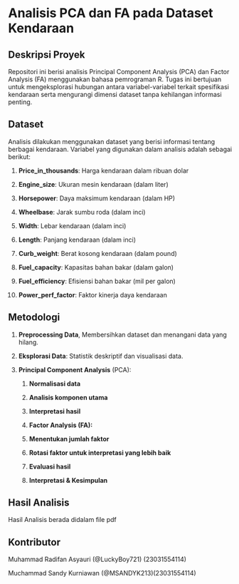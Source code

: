 # **Analisis PCA dan FA pada Dataset Kendaraan**
## **Deskripsi Proyek**

Repositori ini berisi analisis Principal Component Analysis (PCA) dan Factor Analysis (FA) menggunakan bahasa pemrograman R. Tugas ini bertujuan untuk mengeksplorasi hubungan antara variabel-variabel terkait spesifikasi kendaraan serta mengurangi dimensi dataset tanpa kehilangan informasi penting.

## **Dataset**

Analisis dilakukan menggunakan dataset yang berisi informasi tentang berbagai kendaraan. Variabel yang digunakan dalam analisis adalah sebagai berikut:

1. **Price_in_thousands**: Harga kendaraan dalam ribuan dolar

2. **Engine_size**: Ukuran mesin kendaraan (dalam liter)

3. **Horsepower**: Daya maksimum kendaraan (dalam HP)

4. **Wheelbase**: Jarak sumbu roda (dalam inci)

5. **Width**: Lebar kendaraan (dalam inci)

6. **Length**: Panjang kendaraan (dalam inci)

7. **Curb_weight**: Berat kosong kendaraan (dalam pound)

8. **Fuel_capacity**: Kapasitas bahan bakar (dalam galon)

9. **Fuel_efficiency**: Efisiensi bahan bakar (mil per galon)

10. **Power_perf_factor**: Faktor kinerja daya kendaraan

## **Metodologi**

1. **Preprocessing Data**, Membersihkan dataset dan menangani data yang hilang.

2. **Eksplorasi Data**: Statistik deskriptif dan visualisasi data.

3. **Principal Component Analysis** (PCA):

    1. **Normalisasi data**

    2. **Analisis komponen utama**

    3. **Interpretasi hasil**

    4. **Factor Analysis (FA):**

    5. **Menentukan jumlah faktor**

    6. **Rotasi faktor untuk interpretasi yang lebih baik**

    7. **Evaluasi hasil**

    8. **Interpretasi & Kesimpulan**


## **Hasil Analisis**

Hasil Analisis berada didalam file pdf

## **Kontributor**

Muhammad Radifan Asyauri (@LuckyBoy721) (23031554114)

Muchammad Sandy Kurniawan (@MSANDYK213)(23031554114)
